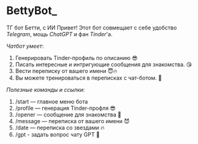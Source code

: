 # BettyBot_
ТГ бот Бетти, с ИИ
Привет! Этот бот совмещает с себе удобство *Telegram*, мощь *ChatGPT* и фан *Tinder*'а.

*Чатбот умеет*:
1. Генерировать Tinder-профиль по описанию 😎
2. Писать интересные и интригующие сообщения для знакомства. 😘
3. Вести переписку от вашего имени 😇🔥
4. Вы можете тренироваться в переписках с чат-ботом. 🥰


*Полезные команды и ссылки:* 
1. /start — главное меню бота
2. /profile — генерация Tinder-профля 😎
3. /opener — сообщение для знакомства 🥰
4. /message — переписка от вашего имени 😈
5. /date — переписка со звездами 🔥
6. /gpt - задать вопрос чату GPT 🧠
